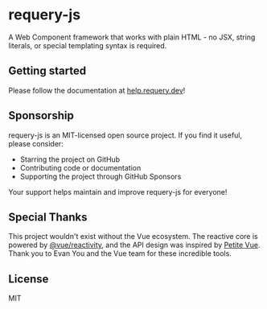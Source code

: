 # requery-js

A Web Component framework that works with plain HTML - no JSX, string literals, or special templating syntax is required.

## Getting started

Please follow the documentation at [help.requery.dev](https://help.requery.dev)!

## Sponsorship

requery-js is an MIT-licensed open source project. If you find it useful, please consider:
- Starring the project on GitHub
- Contributing code or documentation
- Supporting the project through GitHub Sponsors

Your support helps maintain and improve requery-js for everyone!

## Special Thanks

This project wouldn't exist without the Vue ecosystem. The reactive core is powered by [@vue/reactivity](https://github.com/vuejs/core/tree/main/packages/reactivity#readme), and the API design was inspired by [Petite Vue](https://github.com/vuejs/petite-vue). Thank you to Evan You and the Vue team for these incredible tools.

## License

MIT
